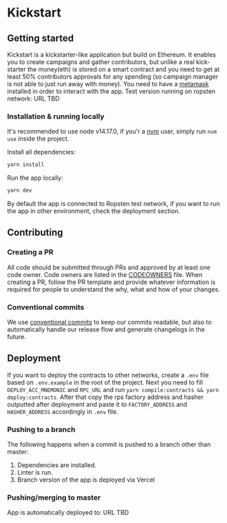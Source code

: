 # Kickstart

## Getting started

Kickstart is a kickstarter-like application but build on Ethereum. 
It enables you to create campaigns and gather contributors, but unlike a real kick-starter the money(eth) is stored on a smart contract and you need to get at least 50% contributors approvals for any spending (so campaign manager is not able to just run away with money). 
You need to have a [metamask](https://metamask.io/) installed in order to interact with the app.
Test version running on ropsten network: URL TBD


### Installation & running locally

It's recommended to use node v14.17.0, if you'r a [nvm](https://github.com/nvm-sh/nvm) user, simply run `nvm use` inside the project.

Install all dependencies:

```sh
yarn install
```

Run the app locally:

```sh
yarn dev
```

By default the app is connected to Ropsten test network, if you want to run the app in other environment, check the deployment section.

## Contributing

### Creating a PR

All code should be submitted through PRs and approved by at least one code owner. Code owners are
listed in the [CODEOWNERS](.github/CODEOWNERS) file. When creating a PR, follow the PR template and
provide whatever information is required for people to understand the why, what and how of your
changes.

### Conventional commits

We use [conventional commits](https://www.conventionalcommits.org) to keep our commits readable, but
also to automatically handle our release flow and generate changelogs in the future.

## Deployment

If you want to deploy the contracts to other networks, create a `.env` file based on `.env.example` in the root of the project. Next you need to fill `DEPLOY_ACC_MNEMONIC` and `RPC_URL` and run `yarn compile:contracts && yarn deploy:contracts`. After that copy the rps factory address and hasher outputted after deployment and paste it to `FACTORY_ADDRESS` and `HASHER_ADDRESS` accordingly in `.env` file. 


### Pushing to a branch

The following happens when a commit is pushed to a branch other than master:

1.  Dependencies are installed.
1.  Linter is run.
1.  Branch version of the app is deployed via Vercel

### Pushing/merging to master

App is automatically deployed to: URL TBD
